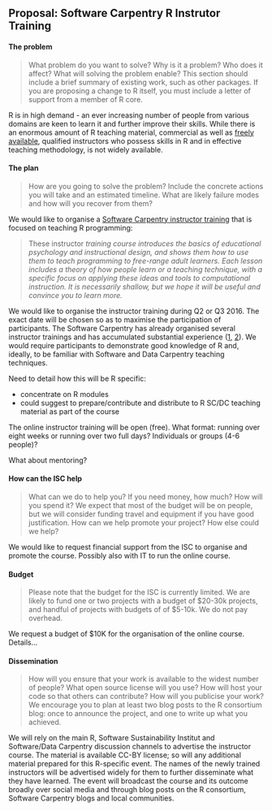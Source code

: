 ## Proposal: Software Carpentry R Instrutor Training 

#### The problem

> What problem do you want to solve? Why is it a problem? Who does it
> affect? What will solving the problem enable? This section should
> include a brief summary of existing work, such as other packages. If
> you are proposing a change to R itself, you must include a letter of
> support from a member of R core.

R is in high demand - an ever increasing number of people from various
domains are keen to learn it and further improve their skills. While
there is an enormous amount of R teaching material, commercial as well
as
[freely available](http://swcarpentry.github.io/r-novice-inflammation/),
qualified instructors who possess skills in R and in effective
teaching methodology, is not widely available.

#### The plan

> How are you going to solve the problem? Include the concrete actions
> you will take and an estimated timeline. What are likely failure
> modes and how will you recover from them?

We would like to organise a
[Software Carpentry instructor training](https://swcarpentry.github.io/instructor-training/)
that is focused on teaching R programming:

> These instructor *training course introduces the basics of
> educational psychology and instructional design, and shows them how
> to use them to teach programming to free-range adult learners. Each
> lesson includes a theory of how people learn or a teaching
> technique, with a specific focus on applying these ideas and tools
> to computational instruction. It is necessarily shallow, but we hope
> it will be useful and convince you to learn more.*

We would like to organise the instructor training during Q2 or
Q3 2016. The exact date will be chosen so as to maximise the
participation of participants. The Software Carpentry has already
organised several instructor trainings and has accumulated substantial
experience
([1](http://software-carpentry.org/blog/2015/09/rebooting-instructor-training.html),
[2](http://software-carpentry.org/blog/2015/11/december-2015-team-selection-2015-11-24.html)). We
would require participants to demonstrate good knowledge of R and,
ideally, to be familiar with Software and Data Carpentry teaching
techniques.

Need to detail how this will be R specific:
- concentrate on R modules
- could suggest to prepare/contribute and distribute to R SC/DC
  teaching material as part of the course

The online instructor training will be open (free). What format:
running over eight weeks or running over two full days? Individuals or
groups (4-6 people)?

What about mentoring?

#### How can the ISC help

> What can we do to help you? If you need money, how much? How will
> you spend it? We expect that most of the budget will be on people,
> but we will consider funding travel and equipment if you have good
> justification. How can we help promote your project? How else could
> we help?

We would like to request financial support from the ISC to organise
and promote the course. Possibly also with IT to run the online
course.

#### Budget

> Please note that the budget for the ISC is currently limited. We are
> likely to fund one or two projects with a budget of $20-30k
> projects, and handful of projects with budgets of of $5-10k. We do
> not pay overhead.

We request a budget of $10K for the organisation of the online
course. Details...

#### Dissemination

> How will you ensure that your work is available to the widest number
> of people? What open source license will you use? How will host your
> code so that others can contribute? How will you publicise your
> work? We encourage you to plan at least two blog posts to the R
> consortium blog: once to announce the project, and one to write up
> what you achieved.

We will rely on the main R, Software Sustainability Institut and
Software/Data Carpentry discussion channels to advertise the
instructor course. The material is available CC-BY license; so will
any additional material prepared for this R-specific event. The names
of the newly trained instructors will be advertised widely for them to
further disseminate what they have learned. The event will broadcast
the course and its outcome broadly over social media and through blog
posts on the R consortium, Software Carpentry blogs and local
communities.
